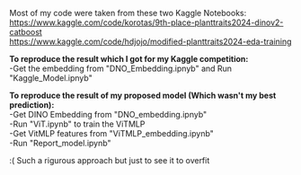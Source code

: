 Most of my code were taken from these two Kaggle Notebooks:    
https://www.kaggle.com/code/korotas/9th-place-planttraits2024-dinov2-catboost     
https://www.kaggle.com/code/hdjojo/modified-planttraits2024-eda-training    


**To reproduce the result which I got for my Kaggle competition:**    
-Get the embedding from "DNO_Embedding.ipnyb" and Run "Kaggle_Model.ipnyb"    


**To reproduce the result of my proposed model (Which wasn't my best prediction):**    
-Get DINO Embedding from "DNO_embedding.ipnyb"    
-Run "ViT.ipynb" to train the ViTMLP    
-Get VitMLP features from "ViTMLP_embedding.ipynb"    
-Run "Report_model.ipynb"    

:( Such a rigurous approach but just to see it to overfit    
